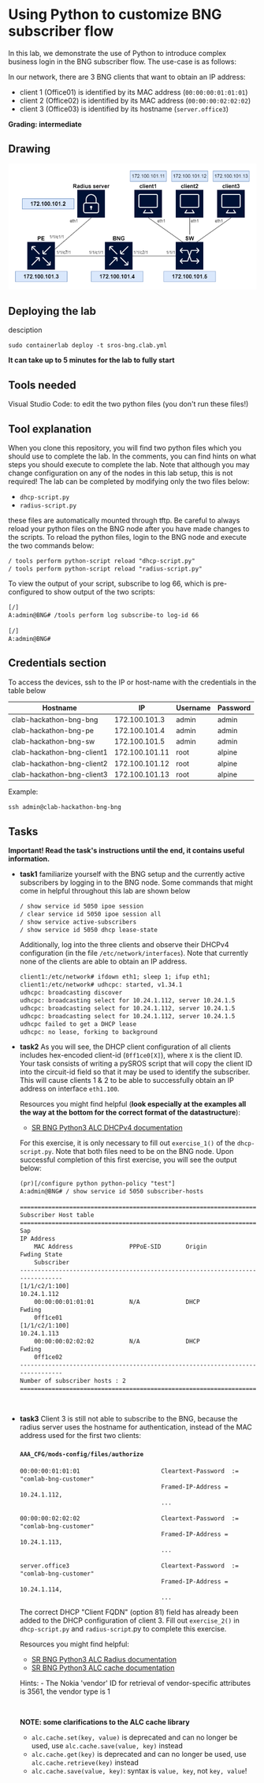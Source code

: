 # Using Python to customize BNG subscriber flow

In this lab, we demonstrate the use of Python to introduce complex business login in the BNG subscriber flow. The use-case is as follows:

In our network, there are 3 BNG clients that want to obtain an IP address:
- client 1 (Office01) is identified by its MAC address (`00:00:00:01:01:01`)
- client 2 (Office02) is identified by its MAC address (`00:00:00:02:02:02`)
- client 3 (Office03) is identified by its hostname (`server.office3`)

**Grading: intermediate**

## Drawing

![BNG lab diagram](./sros-bng-lab.png)

## Deploying the lab

desciption
```
sudo containerlab deploy -t sros-bng.clab.yml
```

**It can take up to 5 minutes for the lab to fully start**

## Tools needed  

Visual Studio Code: to edit the two python files (you don't run these files!)

## Tool explanation

When you clone this repository, you will find two python files which you should use to complete the lab. In the comments, you can find hints on what steps you should execute to complete the lab. Note that although you may change configuration on any of the nodes in this lab setup, this is not required! The lab can be completed by modifying only the two files below:
- `dhcp-script.py`
- `radius-script.py`

these files are automatically mounted through tftp. Be careful to always reload your python files on the BNG node after you have made changes to the scripts. To reload the python files, login to the BNG node and execute the two commands below:

```
/ tools perform python-script reload "dhcp-script.py"
/ tools perform python-script reload "radius-script.py"
```

To view the output of your script, subscribe to log 66, which is pre-configured to show output of the two scripts:

```
[/]
A:admin@BNG# /tools perform log subscribe-to log-id 66

[/]
A:admin@BNG#
```

## Credentials section

To access the devices, ssh to the IP or host-name with the credentials in the table below

| Hostname                   | IP             | Username | Password |
|----------------------------|----------------|----------|----------|
| clab-hackathon-bng-bng     | 172.100.101.3  | admin    | admin    |
| clab-hackathon-bng-pe      | 172.100.101.4  | admin    | admin    |
| clab-hackathon-bng-sw      | 172.100.101.5  | admin    | admin    |
| clab-hackathon-bng-client1 | 172.100.101.11 | root     | alpine   |
| clab-hackathon-bng-client2 | 172.100.101.12 | root     | alpine   |
| clab-hackathon-bng-client3 | 172.100.101.13 | root     | alpine   |

Example: 

```
ssh admin@clab-hackathon-bng-bng
```

## Tasks

**Important! Read the task's instructions until the end, it contains useful information.**

* **task1**
    familiarize yourself with the BNG setup and the currently active subscribers by logging in to the BNG node. Some commands that might come in helpful throughout this lab are shown below
    ```
    / show service id 5050 ipoe session
    / clear service id 5050 ipoe session all
    / show service active-subscribers
    / show service id 5050 dhcp lease-state
    ```

    Additionally, log into the three clients and observe their DHCPv4 configuration (in the file `/etc/network/interfaces`). Note that currently none of the clients are able to obtain an IP address.

    ```
    client1:/etc/network# ifdown eth1; sleep 1; ifup eth1;
    client1:/etc/network# udhcpc: started, v1.34.1
    udhcpc: broadcasting discover
    udhcpc: broadcasting select for 10.24.1.112, server 10.24.1.5
    udhcpc: broadcasting select for 10.24.1.112, server 10.24.1.5
    udhcpc: broadcasting select for 10.24.1.112, server 10.24.1.5
    udhcpc failed to get a DHCP lease
    udhcpc: no lease, forking to background
    ```
 
* **task2**
    As you will see, the DHCP client configuration of all clients includes hex-encoded client-id (`0ff1ce0[X]`), where `X` is the client ID. Your task consists of writing a pySROS script that will copy the client ID into the circuit-id field so that it may be used to identify the subscriber. This will cause clients 1 & 2 to be able to successfully obtain an IP address on interface `eth1.100`.

    Resources you might find helpful (**look especially at the examples all the way at the bottom for the correct format of the datastructure**):
    - [SR BNG Python3 ALC DHCPv4 documentation](https://documentation.nokia.com/sr/23-7-1/tpsda-python-3-api/alc-dhcpv4.html)
    
    For this exercise, it is only necessary to fill out `exercise_1()` of the `dhcp-script.py`. Note that both files need to be on the BNG node. Upon successful completion of this first exercise, you will see the output below:

    ```
    (pr)[/configure python python-policy "test"]
    A:admin@BNG# / show service id 5050 subscriber-hosts

    ===============================================================================
    Subscriber Host table
    ===============================================================================
    Sap
    IP Address
        MAC Address                PPPoE-SID       Origin          Fwding State
        Subscriber
    -------------------------------------------------------------------------------
    [1/1/c2/1:100]
    10.24.1.112
        00:00:00:01:01:01          N/A             DHCP            Fwding
        0ff1ce01
    [1/1/c2/1:100]
    10.24.1.113
        00:00:00:02:02:02          N/A             DHCP            Fwding
        0ff1ce02
    -------------------------------------------------------------------------------
    Number of subscriber hosts : 2
    ===============================================================================
    ```

    <br>
* **task3**
    Client 3 is still not able to subscribe to the BNG, because the radius server uses the hostname for authentication, instead of the MAC address used for the first two clients:

    #### `AAA_CFG/mods-config/files/authorize`
    ```
    00:00:00:01:01:01                       Cleartext-Password  := "comlab-bng-customer"
                                            Framed-IP-Address = 10.24.1.112,
                                            ...

    00:00:00:02:02:02                       Cleartext-Password  := "comlab-bng-customer"
                                            Framed-IP-Address = 10.24.1.113,
                                            ...

    server.office3                          Cleartext-Password  := "comlab-bng-customer"
                                            Framed-IP-Address = 10.24.1.114,
                                            ...
    ```

    The correct DHCP "Client FQDN" (option 81) field has already been added to the DHCP configuration of client 3. Fill out `exercise_2()` in `dhcp-script.py` and `radius-script`.py to complete this exercise.

    Resources you might find helpful:
    - [SR BNG Python3 ALC Radius documentation](https://documentation.nokia.com/sr/23-7-1/tpsda-python-3-api/alc-radius.html)
    - [SR BNG Python3 ALC cache documentation](https://documentation.nokia.com/sr/23-7-1/tpsda-python-3-api/alc-cache.html)
   
    Hints:
      - The Nokia 'vendor' ID for retrieval of vendor-specific attributes is 3561, the vendor type is 1

    <br>

    **NOTE: some clarifications to the ALC cache library**
    - `alc.cache.set(key, value)` is deprecated and can no longer be used, use `alc.cache.save(value, key)` instead
    - `alc.cache.get(key)` is deprecated and can no longer be used, use `alc.cache.retrieve(key)` instead
    - `alc.cache.save(value, key)`: syntax is `value, key`, not `key, value`!

